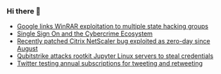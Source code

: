 ### Hi there 👋

<!--START_SECTION:feed-->
* [Google links WinRAR exploitation to multiple state hacking groups](https://www.bleepingcomputer.com/news/security/google-links-winrar-exploitation-to-multiple-state-hacking-groups/)
* [Single Sign On and the Cybercrime Ecosystem](https://www.bleepingcomputer.com/news/security/single-sign-on-and-the-cybercrime-ecosystem/)
* [Recently patched Citrix NetScaler bug exploited as zero-day since August](https://www.bleepingcomputer.com/news/security/recently-patched-citrix-netscaler-bug-exploited-as-zero-day-since-august/)
* [Qubitstrike attacks rootkit Jupyter Linux servers to steal credentials](https://www.bleepingcomputer.com/news/security/qubitstrike-attacks-rootkit-jupyter-linux-servers-to-steal-credentials/)
* [Twitter testing annual subscriptions for tweeting and retweeting](https://www.bleepingcomputer.com/news/technology/twitter-testing-annual-subscriptions-for-tweeting-and-retweeting/)
<!--END_SECTION:feed-->

<!--
**frankenk/frankenk** is a ✨ _special_ ✨ repository because its `README.md` (this file) appears on your GitHub profile.

Here are some ideas to get you started:

- 🔭 I’m currently working on ...
- 🌱 I’m currently learning ...
- 👯 I’m looking to collaborate on ...
- 🤔 I’m looking for help with ...
- 💬 Ask me about ...
- 📫 How to reach me: ...
- 😄 Pronouns: ...
- ⚡ Fun fact: ...
-->



